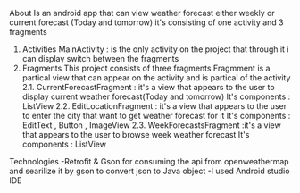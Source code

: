 About
Is an android app that can view weather forecast either weekly or current forecast (Today and tomorrow)
it's consisting of one activity and 3 fragments
1. Activities
MainActivity : is the only activity on the project that through it i can display switch between the fragments
2. Fragments
This project consists of three fragments 
Fragmment is a partical view that can appear on the activity and is partical of the activity
  2.1. CurrentForecastFragment : it's a view that appears to the user to display current weather forecast(Today and tomorrow)
  It's components : ListView
  2.2. EditLocationFragment : it's a view that appears to the user to enter the city that want to get weather forecast for it
  It's components : EditText , Button , ImageView
  2.3. WeekForecastsFragment :it's a view that appears to the user to browse week weather forecast
  It's components : ListView

Technologies
-Retrofit & Gson for consuming the api from openweathermap and searilize it by gson to convert json to Java object
-I used Android studio IDE